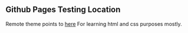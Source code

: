 ## Github Pages Testing Location
Remote theme points to [here](https://github.com/birdsofjay/retlab)
For learning html and css purposes mostly.
